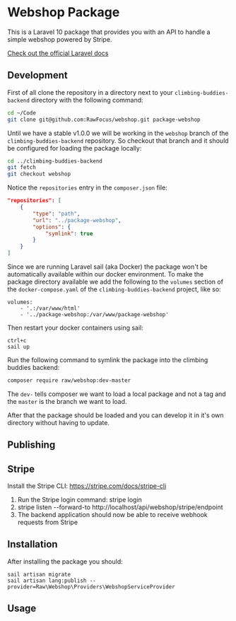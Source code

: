 # Webshop Package

This is a Laravel 10 package that provides you with an API to handle a simple webshop powered by Stripe.

[Check out the official Laravel docs](https://laravel.com/docs/10.x/packages)

## Development

First of all clone the repository in a directory next to your `climbing-buddies-backend` directory with the following command:
```sh
cd ~/Code
git clone git@github.com:RawFocus/webshop.git package-webshop
```

Until we have a stable v1.0.0 we will be working in the `webshop` branch of the `climbing-buddies-backend` repository. So checkout that branch and it should be configured for loading the package locally:
```sh
cd ../climbing-buddies-backend
git fetch
git checkout webshop
```

Notice the `repositories` entry in the `composer.json` file:
```json
"repositories": [
    {
        "type": "path",
        "url": "../package-webshop",
        "options": {
            "symlink": true
        }
    }
]
```

Since we are running Laravel sail (aka Docker) the package won't be automatically available within our docker environment. To make the package directory available we add the following to the `volumes` section of the `docker-compose.yaml` of the `climbing-buddies-backend` project, like so:

```
volumes:
    - '.:/var/www/html'
    - '../package-webshop:/var/www/package-webshop'
```

Then restart your docker containers using sail:
```
ctrl+c
sail up
```

Run the following command to symlink the package into the climbing buddies backend:
```sh
composer require raw/webshop:dev-master
```
The `dev-` tells composer we want to load a local package and not a tag and the `master` is the branch we want to load. 

After that the package should be loaded and you can develop it in it's own directory without having to update.

## Publishing

## Stripe

Install the Stripe CLI: https://stripe.com/docs/stripe-cli

1. Run the Stripe login command: stripe login
2. stripe listen --forward-to http://localhost/api/webshop/stripe/endpoint
3. The backend application should now be able to receive webhook requests from Stripe


## Installation

After installing the package you should:
```
sail artisan migrate
sail artisan lang:publish --provider=Raw\Webshop\Providers\WebshopServiceProvider
```

## Usage
